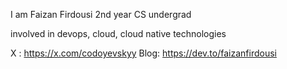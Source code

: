 I am Faizan Firdousi 
2nd year CS undergrad

involved in devops, cloud, cloud native technologies

X : https://x.com/codoyevskyy
Blog: https://dev.to/faizanfirdousi

